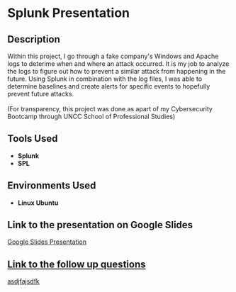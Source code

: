 # Splunk Presentation

## Description
Within this project, I go through a fake company's Windows and Apache logs to deterime when and where an attack occurred. It is my job to analyze the logs to figure out how to prevent a similar attack from happening in the future. Using Splunk in combination with the log files, I was able to determine baselines and create alerts for specific events to hopefully prevent future attacks.  <br><br>(For transparency, this project was done as apart of my Cybersecurity Bootcamp through UNCC School of Professional Studies)

## Tools Used
* **Splunk**
* **SPL**
  
## Environments Used
* **Linux Ubuntu**

## Link to the presentation on Google Slides
<a href="https://docs.google.com/presentation/d/1CHAuzvUOUK2e-4YpWhZNZ9_FkscPbzh_ZnXEf-Mn1Ig/edit?usp=sharing" target="_blank"> Google Slides Presentation

## Link to the follow up questions
asdjfajsdfk
